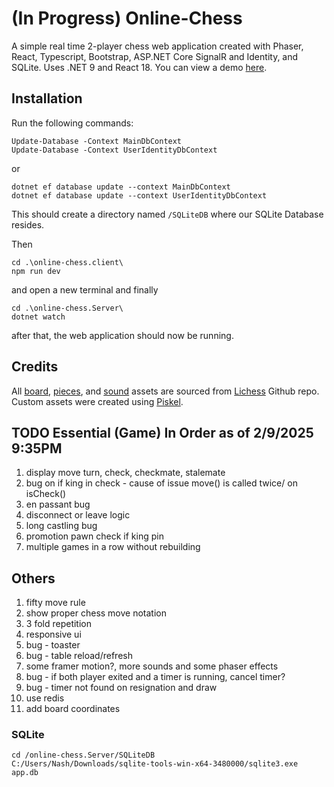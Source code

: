 # (In Progress) Online-Chess
A simple real time 2-player chess web application created with Phaser, React, Typescript, Bootstrap, ASP.NET Core SignalR and Identity, and SQLite. Uses .NET 9 and React 18.
You can view a demo [here](https://github.com/nashie1004/online-chess).

## Installation

Run the following commands:
```
Update-Database -Context MainDbContext
Update-Database -Context UserIdentityDbContext
```
or
```
dotnet ef database update --context MainDbContext
dotnet ef database update --context UserIdentityDbContext
```
This should create a directory named `/SQLiteDB` where our SQLite Database resides.

Then
```
cd .\online-chess.client\
npm run dev
```
and open a new terminal and finally
```
cd .\online-chess.Server\
dotnet watch
```
after that, the web application should now be running.

## Credits
All [board](https://github.com/lichess-org/lila/blob/master/public/images/board/), [pieces](https://github.com/lichess-org/lila/blob/master/public/piece/), and [sound](https://github.com/lichess-org/lila/blob/master/public/sound/) assets are sourced from [Lichess](https://github.com/lichess-org/lila) Github repo. Custom assets were created using [Piskel](https://www.piskelapp.com/).

## TODO Essential (Game) In Order as of 2/9/2025 9:35PM
1. display move turn, check, checkmate, stalemate
2. bug on if king in check - cause of issue move() is called twice/ on isCheck()
3. en passant bug
4. disconnect or leave logic
5. long castling bug
6. promotion pawn check if king pin
7. multiple games in a row without rebuilding

## Others
1. fifty move rule
2. show proper chess move notation
3. 3 fold repetition
5. responsive ui
6. bug - toaster
7. bug - table reload/refresh
8. some framer motion?, more sounds and some phaser effects
10. bug - if both player exited and a timer is running, cancel timer?
11. bug - timer not found on resignation and draw
12. use redis
13. add board coordinates

### SQLite
```
cd /online-chess.Server/SQLiteDB
C:/Users/Nash/Downloads/sqlite-tools-win-x64-3480000/sqlite3.exe app.db
```